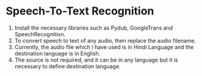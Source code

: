 # Speech-To-Text Recognition
1. Install the necessary libraries such as Pydub, GoogleTrans and SpeechRecognition.
2. To convert speech to text of any audio, then replace the audio filename.
3. Currently, the audio file which I have used is in Hindi Language and the destination language is in English.
4. The source is not required, and it can be in any language but it is necessary to define destination language.
